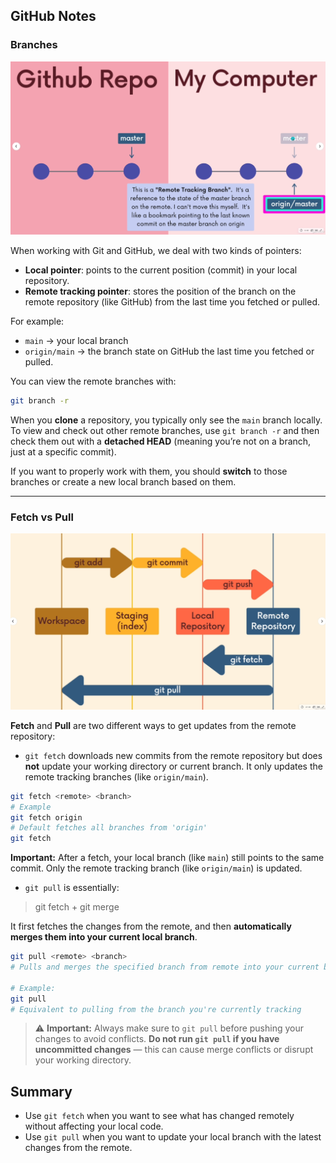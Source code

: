 ## GitHub Notes

### Branches

![image](./1.png)

When working with Git and GitHub, we deal with two kinds of pointers:

* **Local pointer**: points to the current position (commit) in your local repository.
* **Remote tracking pointer**: stores the position of the branch on the remote repository (like GitHub) from the last time you fetched or pulled.

For example:

* `main` → your local branch
* `origin/main` → the branch state on GitHub the last time you fetched or pulled.

You can view the remote branches with:

```bash
git branch -r
```

When you **clone** a repository, you typically only see the `main` branch locally. To view and check out other remote branches, use `git branch -r` and then check them out with a **detached HEAD** (meaning you’re not on a branch, just at a specific commit).

If you want to properly work with them, you should **switch** to those branches or create a new local branch based on them.

---

### Fetch vs Pull

![image](./2.png)

**Fetch** and **Pull** are two different ways to get updates from the remote repository:

* `git fetch` downloads new commits from the remote repository but does **not** update your working directory or current branch.
  It only updates the remote tracking branches (like `origin/main`).

```bash
git fetch <remote> <branch>
# Example
git fetch origin
# Default fetches all branches from 'origin'
git fetch
```

**Important:**
After a fetch, your local branch (like `main`) still points to the same commit.
Only the remote tracking branch (like `origin/main`) is updated.

* `git pull` is essentially:

> git fetch + git merge


It first fetches the changes from the remote, and then **automatically merges them into your current local branch**.

```bash
git pull <remote> <branch>
# Pulls and merges the specified branch from remote into your current branch

# Example:
git pull
# Equivalent to pulling from the branch you're currently tracking
```

> ⚠️ **Important:**
> Always make sure to `git pull` before pushing your changes to avoid conflicts.
> **Do not run `git pull` if you have uncommitted changes** — this can cause merge conflicts or disrupt your working directory.

## Summary

* Use `git fetch` when you want to see what has changed remotely without affecting your local code.
* Use `git pull` when you want to update your local branch with the latest changes from the remote.

